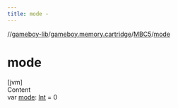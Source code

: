 ```yaml
---
title: mode -
---
```

//[gameboy-lib](../../index.md)/[gameboy.memory.cartridge](../index.md)/[MBC5](index.md)/[mode](mode.md)



# mode  
[jvm]  
Content  
var [mode](mode.md): [Int](https://kotlinlang.org/api/latest/jvm/stdlib/kotlin/-int/index.html) = 0  



